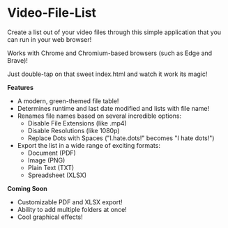 # Video-File-List

Create a list out of your video files through this simple application that you can run in your web browser!

Works with Chrome and Chromium-based browsers (such as Edge and Brave)!

Just double-tap on that sweet index.html and watch it work its magic!

**Features**
- A modern, green-themed file table!
- Determines runtime and last date modified and lists with file name!
- Renames file names based on several incredible options:
  - Disable File Extensions (like .mp4)
  - Disable Resolutions (like 1080p)
  - Replace Dots with Spaces ("I.hate.dots!" becomes "I hate dots!")
- Export the list in a wide range of exciting formats:
  - Document (PDF)
  - Image (PNG)
  - Plain Text (TXT)
  - Spreadsheet (XLSX)

**Coming Soon**
- Customizable PDF and XLSX export!
- Ability to add multiple folders at once!
- Cool graphical effects!

